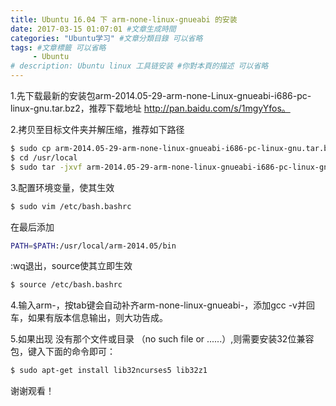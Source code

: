 ```yaml
---
title: Ubuntu 16.04 下 arm-none-linux-gnueabi 的安装
date: 2017-03-15 01:07:01 #文章生成時間
categories: "Ubuntu学习" #文章分類目錄 可以省略
tags: #文章標籤 可以省略
     - Ubuntu
# description: Ubuntu linux 工具链安装 #你對本頁的描述 可以省略
---
```


1.先下载最新的安装包arm-2014.05-29-arm-none-Linux-gnueabi-i686-pc-linux-gnu.tar.bz2，推荐下载地址 http://pan.baidu.com/s/1mgyYfos。

2.拷贝至目标文件夹并解压缩，推荐如下路径
``` bash
$ sudo cp arm-2014.05-29-arm-none-linux-gnueabi-i686-pc-linux-gnu.tar.bz2 /usr/local
$ cd /usr/local
$ sudo tar -jxvf arm-2014.05-29-arm-none-linux-gnueabi-i686-pc-linux-gnu.tar.bz2
```

<!-- more -->

3.配置环境变量，使其生效
``` bash
$ sudo vim /etc/bash.bashrc
```
在最后添加
``` bash
PATH=$PATH:/usr/local/arm-2014.05/bin
```
:wq退出，source使其立即生效
``` bash
$ source /etc/bash.bashrc
```

4.输入arm-，按tab键会自动补齐arm-none-linux-gnueabi-，添加gcc -v并回车，如果有版本信息输出，则大功告成。

5.如果出现 没有那个文件或目录 （no such file or ......）,则需要安装32位兼容包，键入下面的命令即可：
``` bash
$ sudo apt-get install lib32ncurses5 lib32z1
```

谢谢观看！

